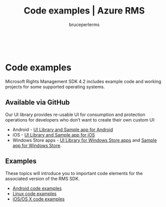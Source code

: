 ﻿---
# required metadata

title: Code examples | Azure RMS
description: RMS SDK 4.2 includes example code and working projects for some supported operating systems.
keywords:
author: bruceperlerms
manager: mbaldwin
ms.date: 04/28/2016
ms.topic: article
ms.prod: azure
ms.service: rights-management
ms.technology: techgroup-identity
ms.assetid: 634df601-79d2-4bc2-b845-4df886d7c589
# optional metadata

#ROBOTS:
audience: developer
#ms.devlang:
ms.reviewer: shubhamp
ms.suite: ems
#ms.tgt_pltfrm:
#ms.custom:

---

﻿
# Code examples

Microsoft Rights Management SDK 4.2 includes example code and working projects for some supported operating systems.

## Available via GitHub ##
Our UI library provides re-usable UI for consumption and protection operations for developers who don’t want to create their own custom UI:

- Android - [UI Library and Sample app for Android](https://github.com/AzureAD/rms-sdk-ui-for-android)
- iOS - [UI Library and Sample app for iOS](https://github.com/AzureAD/rms-sdk-ui-for-ios)
- Windows Store apps - [UI Library for Windows Store apps](https://github.com/AzureAD/rms-sdk-ui-for-windowsstore) and [Sample app for Windows Store](https://github.com/AzureADSamples/rms-samples-for-windowsstore).

## Examples ##
These topics will introduce you to important code elements for the associated version of the RMS SDK.
- [Android code examples](android-code.md)
- [Linux code examples](linux-c-code-examples.md)
- [iOS/OS X code examples](ios-os-x-code-examples.md)


 

 

 
